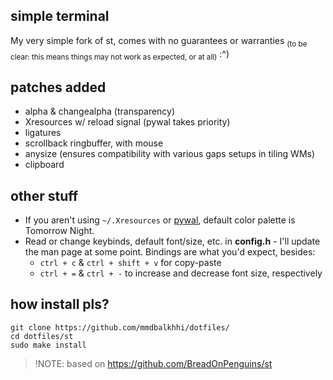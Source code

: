 ## simple terminal
My very simple fork of st, comes with no guarantees or warranties <sub>(to be clear: this means things may not work as expected, or at all)</sub> :^)

## patches added
* alpha & changealpha (transparency)
* Xresources w/ reload signal (pywal takes priority)
* ligatures
* scrollback ringbuffer, with mouse
* anysize (ensures compatibility with various gaps setups in tiling WMs)
* clipboard
 
## other stuff
* If you aren't using ```~/.Xresources``` or [pywal](https://github.com/dylanaraps/pywal), default color palette is Tomorrow Night.
* Read or change keybinds, default font/size, etc. in **config.h** - I'll update the man page at some point. Bindings are what you'd expect, besides:
  - ```ctrl + c``` & ```ctrl + shift + v``` for copy-paste
  - ```ctrl + =``` & ```ctrl + -``` to increase and decrease font size, respectively

## how install pls?
```
git clone https://github.com/mmdbalkhhi/dotfiles/
cd dotfiles/st
sudo make install
```

> !NOTE:
based on https://github.com/BreadOnPenguins/st
